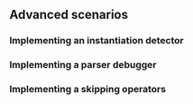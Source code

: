 ## Advanced scenarios

### Implementing an instantiation detector

### Implementing a parser debugger

### Implementing a skipping operators